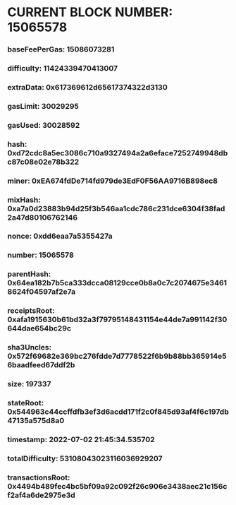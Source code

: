 # CURRENT BLOCK NUMBER: 15065578

### baseFeePerGas: 15086073281
### difficulty: 11424339470413007
### extraData: 0x617369612d65617374322d3130
### gasLimit: 30029295
### gasUsed: 30028592
### hash: 0xd72cdc8a5ec3086c710a9327494a2a6eface7252749948dbc87c08e02e78b322
### miner: 0xEA674fdDe714fd979de3EdF0F56AA9716B898ec8
### mixHash: 0xa7a0d23883b94d25f3b546aa1cdc786c231dce6304f38fad2a47d80106762146
### nonce: 0xdd6eaa7a5355427a
### number: 15065578
### parentHash: 0x64ea182b7b5ca333dcca08129cce0b8a0c7c2074675e34618624f04597af2e7a
### receiptsRoot: 0xafa1915630b61bd32a3f79795148431154e44de7a991142f30644dae654bc29c
### sha3Uncles: 0x572f69682e369bc276fdde7d7778522f6b9b88bb365914e56baadfeed67ddf2b
### size: 197337
### stateRoot: 0x544963c44ccffdfb3ef3d6acdd171f2c0f845d93af4f6c197db47135a575d8a0
### timestamp: 2022-07-02 21:45:34.535702
### totalDifficulty: 53108043023116036929207
### transactionsRoot: 0x4494b489fec4bc5bf09a92c092f26c906e3438aec21c156cf2af4a6de2975e3d
